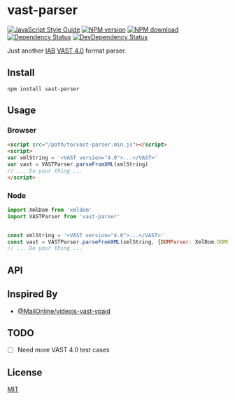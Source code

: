 # vast-parser
[![JavaScript Style Guide][js-standard-image]][js-standard-url]
[![NPM version][npm-image]][npm-url]
[![NPM download][npm-download]][npm-url]
[![Dependency Status][depstat-image]][depstat-url]
[![DevDependency Status][depstat-dev-image]][depstat-dev-url]

Just another [IAB](https://www.iab.com/) [VAST 4.0](https://www.iab.com/guidelines/digital-video-ad-serving-template-vast-4-0/) format parser.

## Install
```
npm install vast-parser
```

## Usage

### Browser
```html
<script src="/path/to/vast-parser.min.js"></script>
<script>
var xmlString = '<VAST version="4.0">...</VAST>'
var vast = VASTParser.parseFromXML(xmlString)
// ... Do your thing ...
</script>
```

### Node

```js
import XmlDom from 'xmldom'
import VASTParser from 'vast-parser'


const xmlString = '<VAST version="4.0">...</VAST>'
const vast = VASTParser.parseFromXML(xmlString, {DOMParser: XmlDom.DOMParser} )
// ... Do your thing ...
```

## API


## Inspired By
- [@MailOnline/videojs-vast-vpaid](https://github.com/MailOnline/videojs-vast-vpaid)

## TODO
- [ ] Need more VAST 4.0 test cases

## License
[MIT](https://kyungw00k.mit-license.org/)


[js-standard-url]: http://standardjs.com/
[js-standard-image]: https://img.shields.io/badge/code%20style-standard-brightgreen.svg

[npm-url]: https://npmjs.org/package/vast-parser
[npm-image]: https://img.shields.io/npm/v/vast-parser.svg?style=flat-square
[npm-download]: https://img.shields.io/npm/dm/vast-parser.svg?style=flat-square

[depstat-url]: https://david-dm.org/kyungw00k/vast-parser
[depstat-image]: https://david-dm.org/kyungw00k/vast-parser.svg?style=flat-square

[depstat-dev-url]: https://david-dm.org/kyungw00k/vast-parser#info=devDependencies
[depstat-dev-image]: https://david-dm.org/kyungw00k/vast-parser/dev-status.svg?style=flat-square
